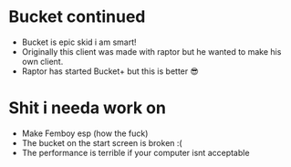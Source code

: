 # Bucket continued
* Bucket is epic skid i am smart!
* Originally this client was made with raptor but he wanted to make his own client.
* Raptor has started Bucket+ but this is better 😎
# Shit i needa work on
* Make Femboy esp (how the fuck)
* The bucket on the start screen is broken :(
* The performance is terrible if your computer isnt acceptable

